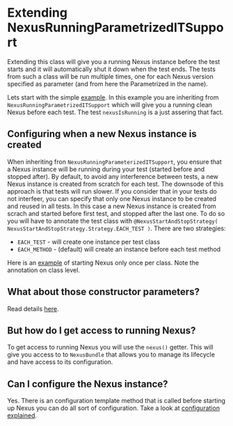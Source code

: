 Extending NexusRunningParametrizedITSupport
===========================================

Extending this class will give you a running Nexus instance before the test starts and it will automatically shut it down when the test ends.
The tests from such a class will be run multiple times, one for each Nexus version specified as parameter (and from here the Parametrized in the name).

Lets start with the simple [example][nrpits-example-01].
In this example you are inheriting from `NexusRunningParametrizedITSupport` which will give you a running clean Nexus before each test.
The test `nexusIsRunning` is a just assering that fact.

Configuring when a new Nexus instance is created
------------------------------------------------

When inheriting fron `NexusRunningParameterizedITSupport`, you ensure that a Nexus instance will be running during your test (started before and stopped after).
By default, to avoid any interference between tests, a new Nexus instance is created from scratch for each test. The downsode of this approach is that tests will run slower.
If you consider that in your tests do not interfeer, you can specify that only one Nexus instance to be created and reused in all tests. In this case a new Nexus instance is created from scrach and started before first test, and stopped after the last one.
To do so you will have to annotate the test class with `@NexusStartAndStopStrategy( NexusStartAndStopStrategy.Strategy.EACH_TEST )`.
There are two strategies:
* `EACH_TEST` - will create one instance per test class
* `EACH_METHOD` - (default) will create an instance before each test method

Here is an [example][nrpits-example-02] of starting Nexus only once per class. Note the annotation on class level.

What about those constructor parameters?
----------------------------------------
Read details [here][parameters].

But how do I get access to running Nexus?
----------------------------------------
To get access to running Nexus you will use the `nexus()` getter. This will give you access to to `NexusBundle` that allows you to manage its lifecycle and have access to its configuration.

Can I configure the Nexus instance?
-----------------------------------
Yes. There is an configuration template method that is called before starting up Nexus you can do all sort of configuration. Take a look at [configuration explained][configuration].

[nrpits-example-01]: NRPITSExample01IT.java
[nrpits-example-02]: NRPITSExample02IT.java
[configuration]: ../../../../../../../../../docs/Configuration.md
[parameters]: ../../../../../../../../../docs/Parameters.md